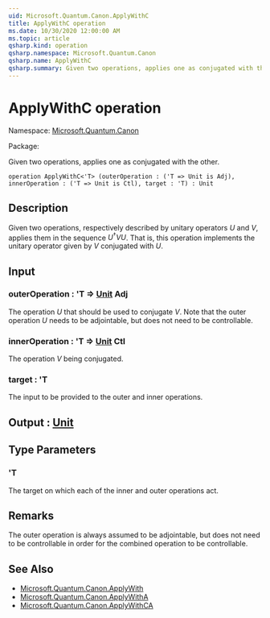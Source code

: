 ```yaml
---
uid: Microsoft.Quantum.Canon.ApplyWithC
title: ApplyWithC operation
ms.date: 10/30/2020 12:00:00 AM
ms.topic: article
qsharp.kind: operation
qsharp.namespace: Microsoft.Quantum.Canon
qsharp.name: ApplyWithC
qsharp.summary: Given two operations, applies one as conjugated with the other.
---
```


# ApplyWithC operation

Namespace: [Microsoft.Quantum.Canon](xref:Microsoft.Quantum.Canon)

Package: [](https://nuget.org/packages/)


Given two operations, applies one as conjugated with the other.

```qsharp
operation ApplyWithC<'T> (outerOperation : ('T => Unit is Adj), innerOperation : ('T => Unit is Ctl), target : 'T) : Unit
```


## Description

Given two operations, respectively described by unitary operators $U$and $V$, applies them in the sequence $U^{\dagger} V U$. That is,this operation implements the unitary operator given by $V$ conjugatedwith $U$.

## Input

### outerOperation : 'T => [Unit](xref:microsoft.quantum.lang-ref.unit) Adj

The operation $U$ that should be used to conjugate $V$. Note that theouter operation $U$ needs to be adjointable, but does notneed to be controllable.


### innerOperation : 'T => [Unit](xref:microsoft.quantum.lang-ref.unit) Ctl

The operation $V$ being conjugated.


### target : 'T

The input to be provided to the outer and inner operations.



## Output : [Unit](xref:microsoft.quantum.lang-ref.unit)



## Type Parameters

### 'T

The target on which each of the inner and outer operations act.

## Remarks

The outer operation is always assumed to be adjointable, but does notneed to be controllable in order for the combined operation to becontrollable.

## See Also

- [Microsoft.Quantum.Canon.ApplyWith](xref:Microsoft.Quantum.Canon.ApplyWith)
- [Microsoft.Quantum.Canon.ApplyWithA](xref:Microsoft.Quantum.Canon.ApplyWithA)
- [Microsoft.Quantum.Canon.ApplyWithCA](xref:Microsoft.Quantum.Canon.ApplyWithCA)